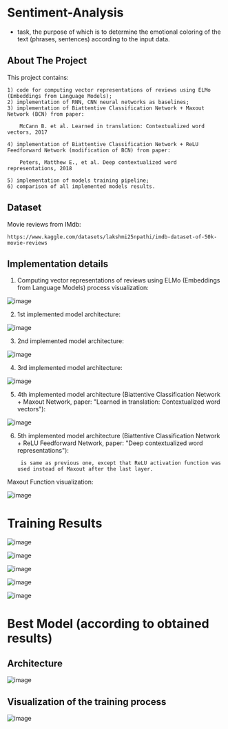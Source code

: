 # Sentiment-Analysis

- task, the purpose of which is to determine the emotional coloring of the text (phrases, sentences) according to the input data.

## About The Project

This project contains:

    1) code for computing vector representations of reviews using ELMo (Embeddings from Language Models);
    2) implementation of RNN, CNN neural networks as baselines;
    3) implementation of Biattentive Classification Network + Maxout Network (BCN) from paper:

        McCann B. et al. Learned in translation: Contextualized word vectors, 2017

    4) implementation of Biattentive Classification Network + ReLU Feedforward Network (modification of BCN) from paper:

        Peters, Matthew E., et al. Deep contextualized word representations, 2018

    5) implementation of models training pipeline;
    6) comparison of all implemented models results.


## Dataset 
Movie reviews from IMdb:

    https://www.kaggle.com/datasets/lakshmi25npathi/imdb-dataset-of-50k-movie-reviews
  
## Implementation details

1) Computing vector representations of reviews using ELMo (Embeddings from Language Models) process visualization:

![image](https://user-images.githubusercontent.com/113569606/192167859-cea2cf4d-4a1c-46b3-b23c-c7e0d8f46df1.png)

2) 1st implemented model architecture:

![image](https://user-images.githubusercontent.com/113569606/192167938-3a940ea1-bf6c-4ac1-9c92-04a62e370ca4.png)

3) 2nd implemented model architecture:

![image](https://user-images.githubusercontent.com/113569606/192167949-bf8fb622-a9db-4a87-8c21-0b5f763af980.png)

4) 3rd implemented model architecture:

![image](https://user-images.githubusercontent.com/113569606/192167969-79c6c8ba-4e01-410e-8518-33d148ea10d1.png)

5) 4th implemented model architecture (Biattentive Classification Network + Maxout Network, paper: "Learned in translation: Contextualized word vectors"):

![image](https://user-images.githubusercontent.com/113569606/192167983-a7100c39-c08f-4520-9cf3-f19eb5fdfa35.png)

6) 5th implemented model architecture (Biattentive Classification Network + ReLU Feedforward Network, paper: "Deep contextualized word representations"):

        is same as previous one, except that ReLU activation function was used instead of Maxout after the last layer.

Maxout Function visualization:

![image](https://user-images.githubusercontent.com/113569606/192168123-b365359d-eacb-40c6-be72-dcbe39dd90b6.png)


# Training Results

![image](https://user-images.githubusercontent.com/113569606/192168170-3a61a281-54ce-4562-9fb5-beadc9cda8a0.png)

![image](https://user-images.githubusercontent.com/113569606/192168177-2f7df4c2-0fe4-424d-85d7-101c4ead83c8.png)

![image](https://user-images.githubusercontent.com/113569606/192168181-bad331e1-b3f6-42f3-9001-6e893b0e9c3d.png)

![image](https://user-images.githubusercontent.com/113569606/192168187-88612754-12d4-49bf-9572-d9071b1f9f54.png)

![image](https://user-images.githubusercontent.com/113569606/192168190-d178093d-615b-4980-b9b1-1528ad855b07.png)


# Best Model (according to obtained results)

## Architecture

![image](https://user-images.githubusercontent.com/113569606/192168248-8b9ce15e-952e-4b20-9023-bb7a4a42bb1a.png)

## Visualization of the training process

![image](https://user-images.githubusercontent.com/113569606/192168286-9758bc0b-1f98-44be-bc59-076625fcb988.png)
